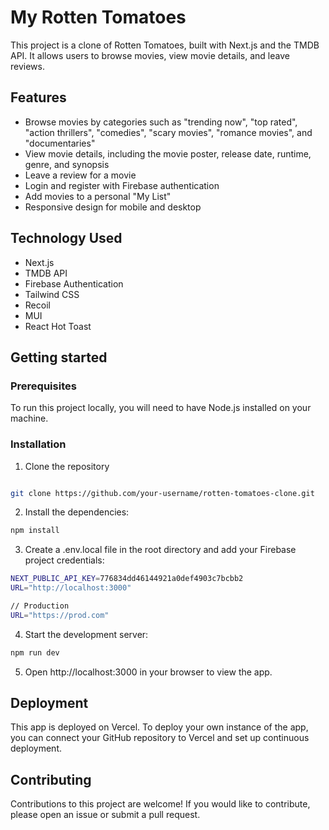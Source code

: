 # My Rotten Tomatoes

This project is a clone of Rotten Tomatoes, built with Next.js and the TMDB API. It allows users to browse movies, view movie details, and leave reviews.

## Features

- Browse movies by categories such as "trending now", "top rated", "action thrillers", "comedies", "scary movies", "romance movies", and "documentaries"
- View movie details, including the movie poster, release date, runtime, genre, and synopsis
- Leave a review for a movie
- Login and register with Firebase authentication
- Add movies to a personal "My List"
- Responsive design for mobile and desktop

## Technology Used 

- Next.js
- TMDB API
- Firebase Authentication
- Tailwind CSS
- Recoil
- MUI
- React Hot Toast

## Getting started

### Prerequisites
To run this project locally, you will need to have Node.js installed on your machine.

### Installation

1. Clone the repository

```bash

git clone https://github.com/your-username/rotten-tomatoes-clone.git
```
2. Install the dependencies:

```bash
npm install
```

3. Create a .env.local file in the root directory and add your Firebase project credentials:

```bash
NEXT_PUBLIC_API_KEY=776834dd46144921a0def4903c7bcbb2
URL="http://localhost:3000"

// Production
URL="https://prod.com"

```
4. Start the development server:

```bash
npm run dev
```
5. Open http://localhost:3000 in your browser to view the app.

## Deployment

This app is deployed on Vercel. To deploy your own instance of the app, you can connect your GitHub repository to Vercel and set up continuous deployment.

## Contributing

Contributions to this project are welcome! If you would like to contribute, please open an issue or submit a pull request.











